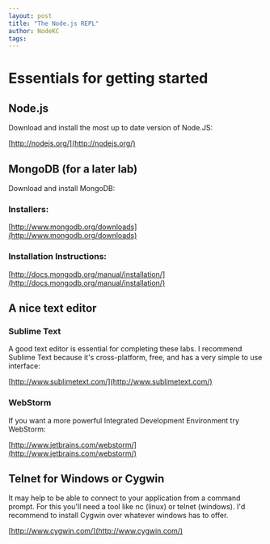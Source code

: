 ```yaml
---
layout: post
title: "The Node.js REPL"
author: NodeKC
tags:
---
```


# Essentials for getting started

## Node.js

Download and install the most up to date version of Node.JS: 

[http://nodejs.org/](http://nodejs.org/)

## MongoDB (for a later lab)

Download and install MongoDB: 

### Installers: 

[http://www.mongodb.org/downloads](http://www.mongodb.org/downloads)

### Installation Instructions: 

[http://docs.mongodb.org/manual/installation/](http://docs.mongodb.org/manual/installation/)

## A nice text editor

### Sublime Text

A good text editor is essential for completing these labs. I recommend Sublime Text because it's cross-platform, free, and has a very simple to use interface: 

[http://www.sublimetext.com/](http://www.sublimetext.com/) 

### WebStorm

If you want a more powerful Integrated Development Environment try WebStorm:

[http://www.jetbrains.com/webstorm/](http://www.jetbrains.com/webstorm/)

## Telnet for Windows or Cygwin

It may help to be able to connect to your application from a command prompt. For this you'll need a tool like nc (linux) or telnet (windows). I'd recommend to install Cygwin over whatever windows has to offer. 

[http://www.cygwin.com/](http://www.cygwin.com/)